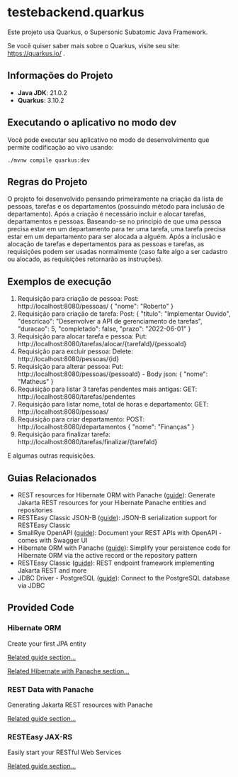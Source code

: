 # testebackend.quarkus

Este projeto usa Quarkus, o Supersonic Subatomic Java Framework.

Se você quiser saber mais sobre o Quarkus, visite seu site: https://quarkus.io/ .

## Informações do Projeto

- **Java JDK**: 21.0.2
- **Quarkus**: 3.10.2

## Executando o aplicativo no modo dev

Você pode executar seu aplicativo no modo de desenvolvimento que permite codificação ao vivo usando:
```shell script
./mvnw compile quarkus:dev
```

## Regras do Projeto

O projeto foi desenvolvido pensando primeiramente na criação da lista de pessoas, tarefas e os departamentos (possuindo método para inclusão de departamento).
Após a criação é necessário incluir e alocar tarefas, departamentos e pessoas. Baseando-se no principio de que uma pessoa precisa estar em um departamento para ter uma tarefa, 
uma tarefa precisa estar em um departamento para ser alocada a alguém.
Após a inclusão e alocação de tarefas e depertamentos para as pessoas e tarefas, as requisições podem ser usadas normalmente (caso falte algo a ser cadastro ou alocado, as requisições retornarão as instruções).

## Exemplos de execução
1. Requisição para criação de pessoa: Post: http://localhost:8080/pessoas/
   {
   "nome": "Roberto"
   }
2. Requisição para criação de tarefa: Post:
   {
   "titulo": "Implementar Ouvido",
   "descricao": "Desenvolver a API de gerenciamento de tarefas",
   "duracao": 5,
   "completado": false,
   "prazo": "2022-06-01"
   }
3. Requisição para alocar tarefa e pessoa: Put: http://localhost:8080/tarefas/alocar/{tarefaId}/{pessoaId}
4. Requisição para excluir pessoa: Delete: http://localhost:8080/pessoas/{id}
5. Requisição para alterar pessoa: Put: http://localhost:8080/pessoas/{pessoaId} - Body json: {
   "nome": "Matheus"
   }
6. Requisição para listar 3 tarefas pendentes mais antigas: GET: http://localhost:8080/tarefas/pendentes
7. Requisição para listar nome, total de horas e departamento: GET: http://localhost:8080/pessoas/
8. Requisição para criar departamento: POST:  http://localhost:8080/departamentos
{
   "nome": "Finanças"
   }
9. Requisição para finalizar tarefa: http://localhost:8080/tarefas/finalizar/{tarefaId}

E algumas outras requisições.

## Guias Relacionados

- REST resources for Hibernate ORM with Panache ([guide](https://quarkus.io/guides/rest-data-panache)): Generate Jakarta REST resources for your Hibernate Panache entities and repositories
- RESTEasy Classic JSON-B ([guide](https://quarkus.io/guides/rest-json)): JSON-B serialization support for RESTEasy Classic
- SmallRye OpenAPI ([guide](https://quarkus.io/guides/openapi-swaggerui)): Document your REST APIs with OpenAPI - comes with Swagger UI
- Hibernate ORM with Panache ([guide](https://quarkus.io/guides/hibernate-orm-panache)): Simplify your persistence code for Hibernate ORM via the active record or the repository pattern
- RESTEasy Classic ([guide](https://quarkus.io/guides/resteasy)): REST endpoint framework implementing Jakarta REST and more
- JDBC Driver - PostgreSQL ([guide](https://quarkus.io/guides/datasource)): Connect to the PostgreSQL database via JDBC

## Provided Code

### Hibernate ORM

Create your first JPA entity

[Related guide section...](https://quarkus.io/guides/hibernate-orm)

[Related Hibernate with Panache section...](https://quarkus.io/guides/hibernate-orm-panache)


### REST Data with Panache

Generating Jakarta REST resources with Panache

[Related guide section...](https://quarkus.io/guides/rest-data-panache)


### RESTEasy JAX-RS

Easily start your RESTful Web Services

[Related guide section...](https://quarkus.io/guides/getting-started#the-jax-rs-resources)

